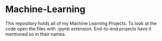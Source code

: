 # Machine-Learning
This repository holds all of my Machine Learning Projects.
To look at the code open the files with .ipynb extension.
End-to-end projects have it mentioned so in their names.
